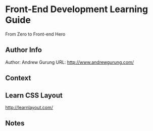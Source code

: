 # Front-End Development Learning Guide
From Zero to Front-end Hero

Author Info
-----------
Author: Andrew Gurung
URL: http://www.andrewgurung.com/

Context
-----------------
## Learn CSS Layout
http://learnlayout.com/

Notes
-----------------
